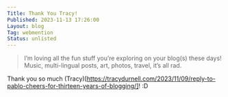 ```yaml
---
Title: Thank You Tracy!
Published: 2023-11-13 17:26:00
Layout: blog
Tag: webmention
Status: unlisted
---
```

> I’m loving all the fun stuff you’re exploring on your blog(s) these days! Music, multi-lingual posts, art, photos, travel, it’s all rad.


Thank you so much (Tracy)[https://tracydurnell.com/2023/11/09/reply-to-pablo-cheers-for-thirteen-years-of-blogging/]! :D
